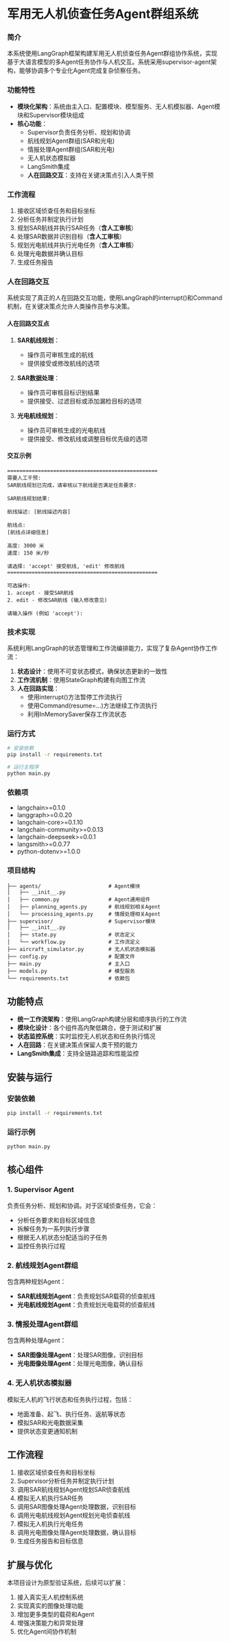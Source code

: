 # 军用无人机侦查任务Agent群组系统

### 简介

本系统使用LangGraph框架构建军用无人机侦查任务Agent群组协作系统，实现基于大语言模型的多Agent任务协作与人机交互。系统采用supervisor-agent架构，能够协调多个专业化Agent完成复杂侦察任务。

### 功能特性

- **模块化架构**：系统由主入口、配置模块、模型服务、无人机模拟器、Agent模块和Supervisor模块组成
- **核心功能**：
  - Supervisor负责任务分析、规划和协调
  - 航线规划Agent群组(SAR和光电)
  - 情报处理Agent群组(SAR和光电)
  - 无人机状态模拟器
  - LangSmith集成
  - **人在回路交互**：支持在关键决策点引入人类干预

### 工作流程

1. 接收区域侦查任务和目标坐标
2. 分析任务并制定执行计划
3. 规划SAR航线并执行SAR任务（**含人工审核**）
4. 处理SAR数据并识别目标（**含人工审核**）
5. 规划光电航线并执行光电任务（**含人工审核**）
6. 处理光电数据并确认目标
7. 生成任务报告

### 人在回路交互

系统实现了真正的人在回路交互功能，使用LangGraph的interrupt()和Command机制，在关键决策点允许人类操作员参与决策。

#### 人在回路交互点

1. **SAR航线规划**：
   - 操作员可审核生成的航线
   - 提供接受或修改航线的选项

2. **SAR数据处理**：
   - 操作员可审核目标识别结果
   - 提供接受、过滤目标或添加漏检目标的选项

3. **光电航线规划**：
   - 操作员可审核生成的光电航线
   - 提供接受、修改航线或调整目标优先级的选项

#### 交互示例

```
=================================================
需要人工干预:
SAR航线规划已完成，请审核以下航线是否满足任务要求:

SAR航线规划结果:

航线描述: [航线描述内容]

航线点:
[航线点详细信息]

高度: 3000 米
速度: 150 米/秒

请选择: 'accept' 接受航线, 'edit' 修改航线
=================================================

可选操作:
1. accept - 接受SAR航线
2. edit - 修改SAR航线 (输入修改意见)

请输入操作 (例如 'accept'): 
```

### 技术实现

系统利用LangGraph的状态管理和工作流编排能力，实现了复杂Agent协作工作流：

1. **状态设计**：使用不可变状态模式，确保状态更新的一致性
2. **工作流机制**：使用StateGraph构建有向图工作流
3. **人在回路实现**：
   - 使用interrupt()方法暂停工作流执行
   - 使用Command(resume=...)方法继续工作流执行
   - 利用InMemorySaver保存工作流状态

### 运行方式

```bash
# 安装依赖
pip install -r requirements.txt

# 运行主程序
python main.py
```

### 依赖项

- langchain>=0.1.0
- langgraph>=0.0.20
- langchain-core>=0.1.10
- langchain-community>=0.0.13
- langchain-deepseek>=0.0.1  
- langsmith>=0.0.77
- python-dotenv>=1.0.0

### 项目结构

```
├── agents/                      # Agent模块
│   ├── __init__.py             
│   ├── common.py                # Agent通用组件
│   ├── planning_agents.py       # 航线规划相关Agent
│   └── processing_agents.py     # 情报处理相关Agent
├── supervisor/                  # Supervisor模块
│   ├── __init__.py
│   ├── state.py                 # 状态定义
│   └── workflow.py              # 工作流定义
├── aircraft_simulator.py        # 无人机状态模拟器
├── config.py                    # 配置文件
├── main.py                      # 主入口
├── models.py                    # 模型服务
└── requirements.txt             # 依赖包
```

## 功能特点

- **统一工作流架构**：使用LangGraph构建分层和顺序执行的工作流
- **模块化设计**：各个组件高内聚低耦合，便于测试和扩展
- **状态监控系统**：实时监控无人机状态和任务执行情况
- **人在回路**：在关键决策点保留人类干预的能力
- **LangSmith集成**：支持全链路追踪和性能监控

## 安装与运行

### 安装依赖

```bash
pip install -r requirements.txt
```

### 运行示例

```bash
python main.py
```

## 核心组件

### 1. Supervisor Agent

负责任务分析、规划和协调。对于区域侦查任务，它会：
- 分析任务要求和目标区域信息
- 拆解任务为一系列执行步骤
- 根据无人机状态分配适当的子任务
- 监控任务执行过程

### 2. 航线规划Agent群组

包含两种规划Agent：
- **SAR航线规划Agent**：负责规划SAR载荷的侦查航线
- **光电航线规划Agent**：负责规划光电载荷的侦查航线

### 3. 情报处理Agent群组

包含两种处理Agent：
- **SAR图像处理Agent**：处理SAR图像，识别目标
- **光电图像处理Agent**：处理光电图像，确认目标

### 4. 无人机状态模拟器

模拟无人机的飞行状态和任务执行过程，包括：
- 地面准备、起飞、执行任务、返航等状态
- 模拟SAR和光电数据采集
- 提供状态变更通知机制

## 工作流程

1. 接收区域侦查任务和目标坐标
2. Supervisor分析任务并制定执行计划
3. 调用SAR航线规划Agent规划SAR侦查航线
4. 模拟无人机执行SAR任务
5. 调用SAR图像处理Agent处理数据，识别目标
6. 调用光电航线规划Agent规划光电侦查航线
7. 模拟无人机执行光电任务
8. 调用光电图像处理Agent处理数据，确认目标
9. 生成任务报告和目标信息

## 扩展与优化

本项目设计为原型验证系统，后续可以扩展：

1. 接入真实无人机控制系统
2. 实现真实的图像处理功能
3. 增加更多类型的载荷和Agent
4. 增强决策能力和异常处理
5. 优化Agent间协作机制 